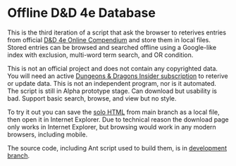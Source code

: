 # Offline D&amp;D 4e Database #

This is the third iteration of a script that ask the browser to reterives entries from official <a href="http://www.wizards.com/dndinsider/compendium/database.aspx">D&D 4e Online Compendium</a> and store them in local files.
 <br/>
Stored entries can be browsed and searched offline using a Google-like index with exclusion, multi-word term search, and OR condition.

This is not an official project and does not contain any copyrighted data.
You will need an active <a href="http://www.wizards.com/DnD/Subscription.aspx">Dungeons & Dragons Insider subscription</a> to reterive or update data.
This is not an independent program, nor is it automated.
 <br/>
The script is still in Alpha prototype stage. 
Can download but usability is bad.
Support basic search, browse, and view but no style.

To try it out you can save the <a download="offline_database.html" href="http://raw.github.com/Sheep-y/trpg-dnd-4e-db/master/offline_database.html">solo HTML</a> from main branch as a local file, then open it in Internet Explorer.
Due to technical reason the download page only works in Internet Explorer, but browsing would work in any modern browsers, including mobile.

The source code, including Ant script used to build them, is in <a href="http://github.com/Sheep-y/trpg-dnd-4e-db/tree/development">development branch</a>.